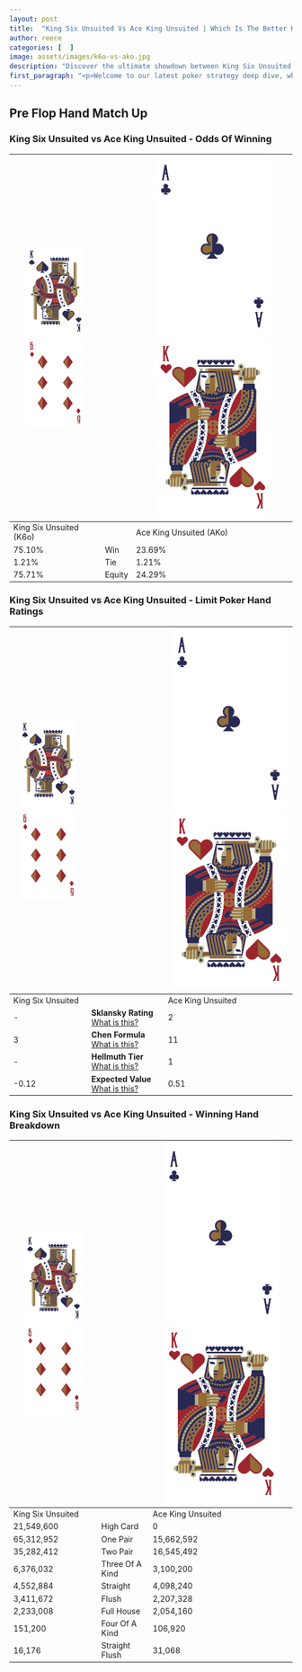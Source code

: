 ```yaml
---
layout: post
title:  "King Six Unsuited Vs Ace King Unsuited | Which Is The Better Hand In Poker? A Complete Guide"
author: reece
categories: [  ]
image: assets/images/k6o-vs-ako.jpg
description: "Discover the ultimate showdown between King Six Unsuited and Ace King Unsuited in poker! Uncover the odds, strategies, and scenarios where one hand triumphs over the other. Get ready to up your poker game with this thrilling analysis."
first_paragraph: "<p>Welcome to our latest poker strategy deep dive, where we're pitting two distinct hands against each other in a high-stakes showdown: King Six Unsuited vs Ace King Unsuited.</p><p>In the dynamic world of poker, every decision counts, and knowing which hand holds the upper hand is key to your success at the table.</p><p>In this article, we'll dissect these two hands, explore the scenarios where one dominates the other, and equip you with the knowledge to make strategic choices that can tip the odds in your favor.</p><p>Get ready to unravel the intriguing dynamics of these poker hands and elevate your game to new heights.</p>"
---
```




[comment]: # (sp0)

## Pre Flop Hand Match Up

<div class="table hand-ratings" markdown="1"> 



### King Six Unsuited vs Ace King Unsuited - Odds Of Winning


    
| ![image info](assets/images/hand1/K.png) ![image info](assets/images/hand1/6o.png) |  | ![image info](assets/images/hand2/A.png) ![image info](assets/images/hand2/Ko.png) |
| -------- | -------- | -------- |
| King Six Unsuited (K6o) |  | Ace King Unsuited (AKo) |
| 75.10% | Win | 23.69% |
| 1.21% | Tie | 1.21% |
| 75.71% | Equity | 24.29% |




[comment]: # (sp1)



### King Six Unsuited vs Ace King Unsuited - Limit Poker Hand Ratings


    
| ![image info](assets/images/hand1/K.png) ![image info](assets/images/hand1/6o.png) |  | ![image info](assets/images/hand2/A.png) ![image info](assets/images/hand2/Ko.png) |
| -------- | -------- | -------- |
| King Six Unsuited |  | Ace King Unsuited |
| - | **Sklansky Rating** [What is this?](/sklansky-rating-explained) | 2 |
| 3 | **Chen Formula** [What is this?](/chen-formula-explained) | 11 |
| - | **Hellmuth Tier** [What is this?](/Hellmuth-tier-explained) | 1 |
| -0.12 | **Expected Value** [What is this?](/expected-value-explained) | 0.51 |




[comment]: # (sp2)



### King Six Unsuited vs Ace King Unsuited - Winning Hand Breakdown


    
| ![image info](assets/images/hand1/K.png) ![image info](assets/images/hand1/6o.png) |  | ![image info](assets/images/hand2/A.png) ![image info](assets/images/hand2/Ko.png) |
| -------- | -------- | -------- |
| King Six Unsuited |  | Ace King Unsuited |
| 21,549,600 | High Card | 0 |
| 65,312,952 | One Pair | 15,662,592 |
| 35,282,412 | Two Pair | 16,545,492 |
| 6,376,032 | Three Of A Kind | 3,100,200 |
| 4,552,884 | Straight | 4,098,240 |
| 3,411,672 | Flush | 2,207,328 |
| 2,233,008 | Full House | 2,054,160 |
| 151,200 | Four Of A Kind | 106,920 |
| 16,176 | Straight Flush | 31,068 |




[comment]: # (sp3)



</div>

[comment]: # (sp4)



[comment]: # (sp5)

